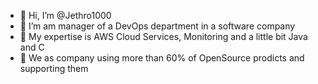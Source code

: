 - 👋 Hi, I’m @Jethro1000
- 👀 I’m am manager of a DevOps department in a software company
- 🌱 My expertise is AWS Cloud Services, Monitoring and a little bit Java and C
- 💞️ We as company using more than 60% of OpenSource prodicts and supporting them 


<!---
Jethro1000/Jethro1000 is a ✨ special ✨ repository because its `README.md` (this file) appears on your GitHub profile.
You can click the Preview link to take a look at your changes.
--->
